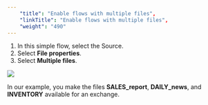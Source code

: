 ```yaml
---
    "title": "Enable flows with multiple files",
    "linkTitle": "Enable flows with multiple files",
    "weight": "490"
---
```

1.  In this simple flow, select the Source.
1. Select ****File properties****.
1. Select ****Multiple files****.

![](/Images/TransferCFT/multiple_files.png)

In our example, you make the files ****SALES_report****, ****DAILY_news****, and ****INVENTORY**** available for an exchange.
